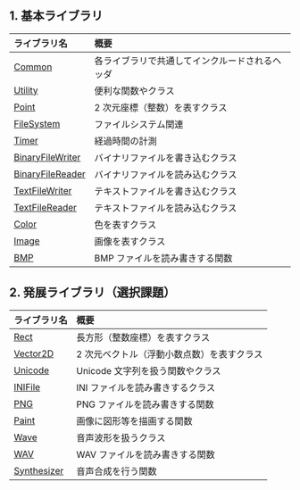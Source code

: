 ## 1. 基本ライブラリ

| ライブラリ名 | 概要 |
|:---|:---|
| [Common](MyLib/Common.hpp) | 各ライブラリで共通してインクルードされるヘッダ |
| [Utility](MyLib/Utility.hpp) | 便利な関数やクラス |
| [Point](MyLib/Point.hpp) | 2 次元座標（整数）を表すクラス |
| [FileSystem](MyLib/FileSystem.hpp) | ファイルシステム関連 |
| [Timer](MyLib/Timer.hpp) | 経過時間の計測 |
| [BinaryFileWriter](MyLib/BinaryFileWriter.hpp) | バイナリファイルを書き込むクラス |
| [BinaryFileReader](MyLib/BinaryFileReader.hpp) | バイナリファイルを読み込むクラス |
| [TextFileWriter](MyLib/TextFileWriter.hpp) | テキストファイルを書き込むクラス |
| [TextFileReader](MyLib/TextFileReader.hpp) | テキストファイルを読み込むクラス |
| [Color](MyLib/Color.hpp) | 色を表すクラス |
| [Image](MyLib/Image.hpp) | 画像を表すクラス |
| [BMP](MyLib/BMP.hpp) | BMP ファイルを読み書きする関数 |

## 2. 発展ライブラリ（選択課題）

| ライブラリ名 | 概要 |
|:---|:---|
| [Rect](MyLib/Rect.hpp) | 長方形（整数座標）を表すクラス |
| [Vector2D](MyLib/Vector2D.hpp) | 2 次元ベクトル（浮動小数点数）を表すクラス |
| [Unicode](MyLib/Unicode.hpp) | Unicode 文字列を扱う関数やクラス |
| [INIFile](MyLib/INIFile.hpp) | INI ファイルを読み書きするクラス |
| [PNG](MyLib/PNG.hpp) | PNG ファイルを読み書きする関数 |
| [Paint](MyLib/Paint.hpp) | 画像に図形等を描画する関数 |
| [Wave](MyLib/Wave.hpp) | 音声波形を扱うクラス |
| [WAV](MyLib/WAV.hpp) | WAV ファイルを読み書きする関数 |
| [Synthesizer](MyLib/Synthesizer.hpp) | 音声合成を行う関数 |
